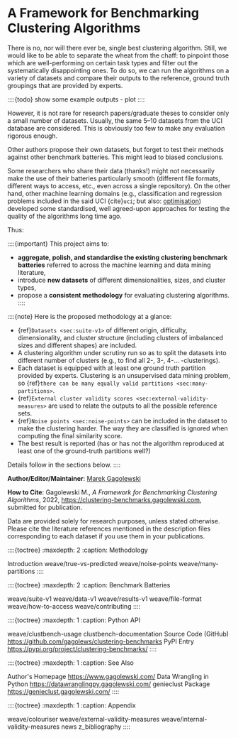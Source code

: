 A Framework for Benchmarking Clustering Algorithms
==================================================

<!--
::::{epigraph}
**Genie finds meaningful clusters and is fast even on large data sets.**
::::
-->

<!--
.. image:: _static/img/genie_toy_example.png
    :class: img-right-align-always
    :alt: Genie
    :width: 128px
-->

There is no, nor will there ever be, single best clustering algorithm.
Still, we would like to be able to separate the wheat from the chaff:
to pinpoint those which are well-performing on certain task types
and filter out the systematically disappointing ones.
To do so, we can run the algorithms on a variety of datasets
and compare their outputs to the reference, ground truth groupings
that are provided by experts.

::::{todo}
show some example outputs - plot
::::

However, it is not rare for research papers/graduate theses to consider
only a small number of datasets. Usually, the same 5–10 datasets from
the UCI database are considered.
This is obviously too few to make any evaluation rigorous enough.

Other authors propose their own datasets, but forget to test their methods
against other benchmark batteries. This might lead to biased conclusions.

Some researchers who share their data (thanks!) might not necessarily
make the use of their batteries particularly smooth
(different file formats, different ways to access, etc.,
even across a single repository).
On the other hand, other machine learning domains
(e.g., classification and regression problems included in the said UCI
{cite}`uci`; but also: [optimisation](https://en.wikipedia.org/wiki/Test_functions_for_optimization))
developed some standardised, well agreed-upon approaches for testing
the quality of the algorithms long time ago.

Thus:

::::{important}
This project aims to:

* **aggregate, polish, and standardise the existing clustering
    benchmark batteries** referred to across the machine learning
    and data mining literature,
* introduce **new datasets** of different dimensionalities,
    sizes, and cluster types,
* propose a **consistent methodology** for evaluating clustering
    algorithms.
::::


::::{note}
Here is the proposed methodology at a glance:

* {ref}`Datasets <sec:suite-v1>` of different origin,
    difficulty, dimensionality, and cluster structure (including clusters
    of imbalanced sizes and different shapes) are included.
* A clustering algorithm under scrutiny run so as to split the datasets into
    different number of clusters (e.g., to find all 2-, 3-, 4-... -clusterings).
* Each dataset is equipped with at least one ground truth partition
    provided by experts. Clustering is an unsupervised data mining problem, so
    {ref}`there can be many equally valid partitions <sec:many-partitions>`.
* {ref}`External cluster validity scores <sec:external-validity-measures>`
    are used to relate the outputs to all the possible reference sets.
* {ref}`Noise points <sec:noise-points>` can be included in the dataset
    to make the clustering harder. The way they are classified
    is ignored when computing the final similarity score.
* The best result is reported (has or has not the algorithm
    reproduced at least one of the ground-truth partitions well?)

Details follow in the sections below.
::::



**Author/Editor/Maintainer**:
[Marek Gagolewski](https://www.gagolewski.com)

**How to Cite**:
Gagolewski M., *A Framework for Benchmarking Clustering Algorithms*, 2022,
<https://clustering-benchmarks.gagolewski.com>, submitted for publication.

Data are provided solely for research purposes, unless stated otherwise.
Please cite the literature references mentioned in the description files
corresponding to each dataset if you use them in your publications.




::::{toctree}
:maxdepth: 2
:caption: Methodology

Introduction <self>
weave/true-vs-predicted
weave/noise-points
weave/many-partitions
::::


::::{toctree}
:maxdepth: 2
:caption: Benchmark Batteries

weave/suite-v1
weave/data-v1
weave/results-v1
weave/file-format
weave/how-to-access
weave/contributing
::::

::::{toctree}
:maxdepth: 1
:caption: Python API

weave/clustbench-usage
clustbench-documentation
Source Code (GitHub) <https://github.com/gagolews/clustering-benchmarks>
PyPI Entry <https://pypi.org/project/clustering-benchmarks/>
::::


::::{toctree}
:maxdepth: 1
:caption: See Also

Author's Homepage <https://www.gagolewski.com/>
Data Wrangling in Python <https://datawranglingpy.gagolewski.com/>
genieclust Package <https://genieclust.gagolewski.com/>
::::


::::{toctree}
:maxdepth: 1
:caption: Appendix

weave/colouriser
weave/external-validity-measures
weave/internal-validity-measures
news
z_bibliography
::::
